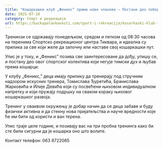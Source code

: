 ```yaml
---
title: "Кошаркашки клуб „Феникс“ прима нове чланове – Постани део победничке екипе"
date: 2025-07-10
category: Спорт и рекреација
url: https://backapalankavesti.com/sport-i-rekreacija/kosarkaski-klub-feniks-upis/
---
```


Тренинзи се одржавају понедељком, средом и петком од 08:30 часова на теренима Спортско рекреационог центра Тиквара, и идеална су прилика за све који желе да започну или наставе свој кошаркашки пут.

Упис је у току, и „Феникс” позива све заинтересоване да дођу, упишу се, и постану део овог спортског колектива који негује тимски дух и љубав према кошарци.

У клубу „Феникс,” деца имају прилику да тренирају под стручним надзором искусних тренера, Томислава Ђуретића, Бранислава Жарковића и Илије Девића који су посвећени њиховом индивидуалном напретку и који пружају подршку на сваком кораку њиховог кошаркашког развоја.

Тренинг у оваквом окружењу је добар начин да се деца забаве и буду физички активна и да стекну нова пријатељства и науче вредности које ће им бити од користи и ван терена.

Упис траје целе године, и позивају вас на три пробна тренинга како би сте били сигурни да је кошарка оно што волите.

Контакт телефон: 063 8722065

